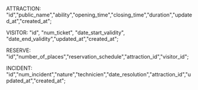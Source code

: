 
ATTRACTION: "id","public_name","ability","opening_time","closing_time","duration","updated_at","created_at";

VISITOR: "id", "num_ticket", "date_start_validity", "date_end_validity","updated_at","created_at";

RESERVE: "id","number_of_places","reservation_schedule","attraction_id","visitor_id";

INCIDENT: "id","num_incident","nature","technicien","date_resolution","attraction_id","updated_at","created_at";